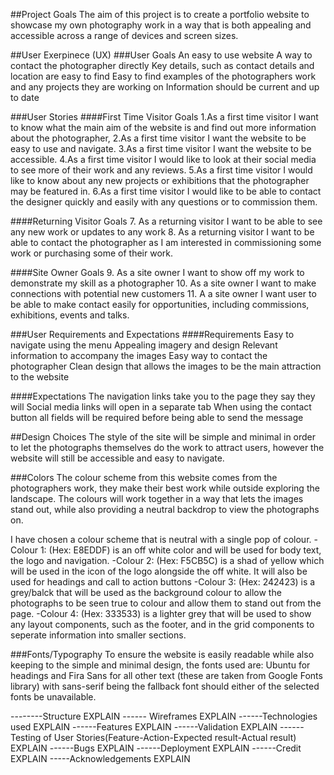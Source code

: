 ##Project Goals
The aim of this project is to create a portfolio website to showcase my own photography work in a way that is both appealing and accessible across a range of devices and screen sizes.


##User Exerpinece (UX)
###User Goals
An easy to use website
A way to contact the photographer directly
Key details, such as contact details and location are easy to find
Easy to find examples of the photographers work and any projects they are working on
Information should be current and up to date


###User Stories
####First Time Visitor Goals
1.As a first time visitor I want to know what the main aim of the website is and find out more information about the photographer,
2.As a first time visitor I want the website to be easy to use and navigate.
3.As a first time visitor I want the website to be accessible.
4.As a first time visitor I would like to look at their social media to see more of their work and any reviews.
5.As a first time visitor I would like to know about any new projects or exhibitions that the photographer may be featured in.
6.As a first time visitor I would like to be able to contact the designer quickly and easily with any questions or to commission them.

####Returning Visitor Goals
7. As a returning visitor I want to be able to see any new work or updates to any work
8. As a returning visitor I want to be able to contact the photographer as I am interested in commissioning some work or purchasing some of their work.

####Site Owner Goals
9. As a site owner I want to show off my work to demonstrate my skill as a photographer
10. As a site owner I want to make connections with potential new customers
11. A a site owner I want user to be able to make contact easily for opportunities, including commissions, exhibitions, events and talks.

###User Requirements and Expectations
####Requirements
Easy to navigate using the menu
Appealing imagery and design
Relevant information to accompany the images
Easy way to contact the photographer
Clean design that allows the images to be the main attraction to the website

####Expectations
The navigation links take you to the page they say they will
Social media links will open in a separate tab
When using the contact button all fields will be required before being able to send the message



##Design Choices
The style of the site will be simple and minimal in order to let the photographs themselves do the work to attract users, however the website will still be accessible and easy to navigate.

###Colors
The colour scheme from this website comes from the photographers work, they make their best work while outside exploring the landscape. The colours will work together in a way that lets the images stand out, while also providing a neutral backdrop to view the photographs on.

I have chosen a colour scheme that is neutral with a single pop of colour.
 -Colour 1: (Hex: E8EDDF) is an off white color and will be used for body text, the logo and navigation.
 -Colour 2: (Hex: F5CB5C) is a shad of yellow which will be used in the icon of the logo alongside the off white. It will also be used for headings and call to action buttons
 -Colour 3: (Hex: 242423) is a grey/balck that will be used as the background colour to allow the photographs to be seen true to colour and allow them to stand out from the page.
 -Colour 4: (Hex: 333533) is a lighter grey that will be used to show any layout components, such as the footer, and in the grid components to seperate information into smaller sections.


###Fonts/Typography
To ensure the website is easily readable while also keeping to the simple and minimal design, the fonts used are: Ubuntu for headings and Fira Sans for all other text (these are taken from Google Fonts library) with sans-serif being the fallback font should either of the selected fonts be unavailable. 


--------Structure
EXPLAIN
------ Wireframes
EXPLAIN
------Technologies used
EXPLAIN
------Features
EXPLAIN
------Validation
EXPLAIN
------Testing of User Stories(Feature-Action-Expected result-Actual result)
EXPLAIN
------Bugs
EXPLAIN
------Deployment
EXPLAIN
------Credit
EXPLAIN
-----Acknowledgements
EXPLAIN
